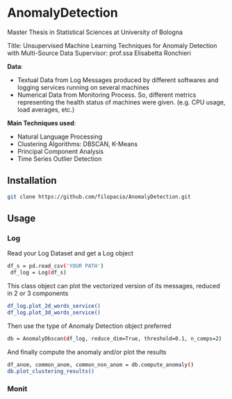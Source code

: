 # AnomalyDetection
Master Thesis in Statistical Sciences at University of Bologna

Title: Unsupervised Machine Learning Techniques for Anomaly Detection with Multi-Source Data
Supervisor: prof.ssa Elisabetta Ronchieri

**Data**: 
- Textual Data from Log Messages produced by different softwares and logging services running on several machines
- Numerical Data from Monitoring Process. So, different metrics representing the health status of machines were given. (e.g. CPU usage, load averages, etc.)


**Main Techniques used**:

- Natural Language Processing
- Clustering Algorithms: DBSCAN, K-Means
- Principal Component Analysis
- Time Series Outlier Detection


## Installation 

```sh
git clone https://github.com/filopacio/AnomalyDetection.git
```

## Usage

### Log
Read your Log Dataset and get a Log object

```sh
df_s = pd.read_csv('YOUR PATH')
 df_log = Log(df_s)
```

This class object can plot the vectorized version of its messages, reduced in 2 or 3 components


```sh
df_log.plot_2d_words_service()
df_log.plot_3d_words_service()
```

Then use the type of Anomaly Detection object preferred

```sh
db = AnomalyDbscan(df_log, reduce_dim=True, threshold=0.1, n_comps=2)
```

And finally compute the anomaly and/or plot the results

```sh
df_anom, common_anom, common_non_anom = db.compute_anomaly()
db.plot_clustering_results()
```


### Monit






